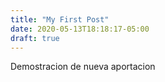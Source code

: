 ```yaml
---
title: "My First Post"
date: 2020-05-13T18:18:17-05:00
draft: true
---
```


Demostracion de nueva aportacion